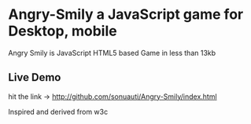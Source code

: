 # Angry-Smily a JavaScript game for Desktop, mobile
  Angry Smily is JavaScript HTML5 based Game in less than 13kb 

## Live Demo
  hit the link -> http://github.com/sonuauti/Angry-Smily/index.html
  
  Inspired and derived from w3c
  
